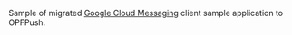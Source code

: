 Sample of migrated [Google Cloud Messaging][1] client sample application to OPFPush.

[1]: https://code.google.com/p/gcm/source/checkout
